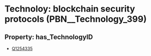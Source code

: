 # Technoloy: __blockchain security protocols__ (PBN__Technology_399)

## Property: has_TechnologyID

* [Q1254335](Q1254335)

